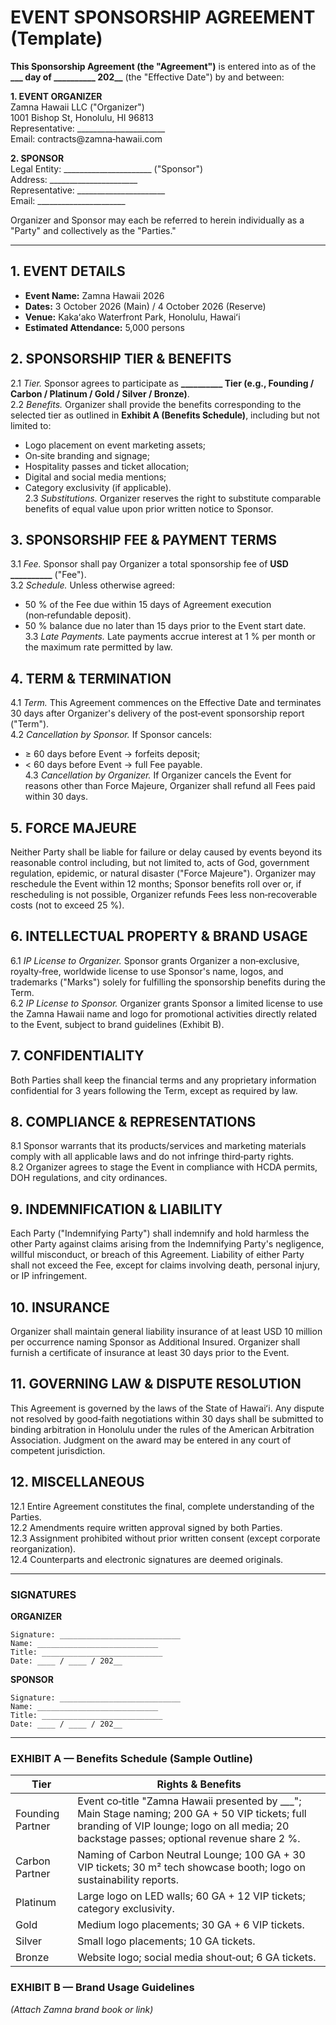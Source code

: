# EVENT SPONSORSHIP AGREEMENT (Template)

**This Sponsorship Agreement (the "Agreement")** is entered into as of the **___ day of __________ 202__** (the "Effective Date") by and between:

**1. EVENT ORGANIZER**  
Zamna Hawaii LLC ("Organizer")  
1001 Bishop St, Honolulu, HI 96813  
Representative: ______________________  
Email: contracts@zamna‑hawaii.com  

**2. SPONSOR**  
Legal Entity: ______________________ ("Sponsor")  
Address: ______________________  
Representative: ______________________  
Email: ______________________  

Organizer and Sponsor may each be referred to herein individually as a "Party" and collectively as the "Parties."

---

## 1. EVENT DETAILS
- **Event Name:** Zamna Hawaii 2026  
- **Dates:** 3 October 2026 (Main) / 4 October 2026 (Reserve)  
- **Venue:** Kakaʻako Waterfront Park, Honolulu, Hawaiʻi  
- **Estimated Attendance:** 5,000 persons

## 2. SPONSORSHIP TIER & BENEFITS
2.1 *Tier.* Sponsor agrees to participate as **__________ Tier (e.g., Founding / Carbon / Platinum / Gold / Silver / Bronze)**.  
2.2 *Benefits.* Organizer shall provide the benefits corresponding to the selected tier as outlined in **Exhibit A (Benefits Schedule)**, including but not limited to:  
   - Logo placement on event marketing assets;  
   - On‑site branding and signage;  
   - Hospitality passes and ticket allocation;  
   - Digital and social media mentions;  
   - Category exclusivity (if applicable).  
2.3 *Substitutions.* Organizer reserves the right to substitute comparable benefits of equal value upon prior written notice to Sponsor.

## 3. SPONSORSHIP FEE & PAYMENT TERMS
3.1 *Fee.* Sponsor shall pay Organizer a total sponsorship fee of **USD __________** ("Fee").  
3.2 *Schedule.* Unless otherwise agreed:
   - 50 % of the Fee due within 15 days of Agreement execution (non‑refundable deposit).  
   - 50 % balance due no later than 15 days prior to the Event start date.  
3.3 *Late Payments.* Late payments accrue interest at 1 % per month or the maximum rate permitted by law.

## 4. TERM & TERMINATION
4.1 *Term.* This Agreement commences on the Effective Date and terminates 30 days after Organizer's delivery of the post‑event sponsorship report ("Term").  
4.2 *Cancellation by Sponsor.* If Sponsor cancels:
   - ≥ 60 days before Event → forfeits deposit;  
   - < 60 days before Event → full Fee payable.  
4.3 *Cancellation by Organizer.* If Organizer cancels the Event for reasons other than Force Majeure, Organizer shall refund all Fees paid within 30 days.

## 5. FORCE MAJEURE
Neither Party shall be liable for failure or delay caused by events beyond its reasonable control including, but not limited to, acts of God, government regulation, epidemic, or natural disaster ("Force Majeure"). Organizer may reschedule the Event within 12 months; Sponsor benefits roll over or, if rescheduling is not possible, Organizer refunds Fees less non‑recoverable costs (not to exceed 25 %).

## 6. INTELLECTUAL PROPERTY & BRAND USAGE
6.1 *IP License to Organizer.* Sponsor grants Organizer a non‑exclusive, royalty‑free, worldwide license to use Sponsor's name, logos, and trademarks ("Marks") solely for fulfilling the sponsorship benefits during the Term.  
6.2 *IP License to Sponsor.* Organizer grants Sponsor a limited license to use the Zamna Hawaii name and logo for promotional activities directly related to the Event, subject to brand guidelines (Exhibit B).

## 7. CONFIDENTIALITY
Both Parties shall keep the financial terms and any proprietary information confidential for 3 years following the Term, except as required by law.

## 8. COMPLIANCE & REPRESENTATIONS
8.1 Sponsor warrants that its products/services and marketing materials comply with all applicable laws and do not infringe third‑party rights.  
8.2 Organizer agrees to stage the Event in compliance with HCDA permits, DOH regulations, and city ordinances.

## 9. INDEMNIFICATION & LIABILITY
Each Party ("Indemnifying Party") shall indemnify and hold harmless the other Party against claims arising from the Indemnifying Party's negligence, willful misconduct, or breach of this Agreement. Liability of either Party shall not exceed the Fee, except for claims involving death, personal injury, or IP infringement.

## 10. INSURANCE
Organizer shall maintain general liability insurance of at least USD 10 million per occurrence naming Sponsor as Additional Insured. Organizer shall furnish a certificate of insurance at least 30 days prior to the Event.

## 11. GOVERNING LAW & DISPUTE RESOLUTION
This Agreement is governed by the laws of the State of Hawaiʻi. Any dispute not resolved by good‑faith negotiations within 30 days shall be submitted to binding arbitration in Honolulu under the rules of the American Arbitration Association. Judgment on the award may be entered in any court of competent jurisdiction.

## 12. MISCELLANEOUS
12.1 Entire Agreement constitutes the final, complete understanding of the Parties.  
12.2 Amendments require written approval signed by both Parties.  
12.3 Assignment prohibited without prior written consent (except corporate reorganization).  
12.4 Counterparts and electronic signatures are deemed originals.

---

### SIGNATURES

**ORGANIZER**

```
Signature: ___________________________
Name: ___________________________
Title: ___________________________
Date: ____ / ____ / 202__
```

**SPONSOR**

```
Signature: ___________________________
Name: ___________________________
Title: ___________________________
Date: ____ / ____ / 202__
```

---

### EXHIBIT A — Benefits Schedule (Sample Outline)

| Tier | Rights & Benefits |
| --- | --- |
| Founding Partner | Event co‑title "Zamna Hawaii presented by ___"; Main Stage naming; 200 GA + 50 VIP tickets; full branding of VIP lounge; logo on all media; 20 backstage passes; optional revenue share 2 %. |
| Carbon Partner | Naming of Carbon Neutral Lounge; 100 GA + 30 VIP tickets; 30 m² tech showcase booth; logo on sustainability reports. |
| Platinum | Large logo on LED walls; 60 GA + 12 VIP tickets; category exclusivity. |
| Gold | Medium logo placements; 30 GA + 6 VIP tickets. |
| Silver | Small logo placements; 10 GA tickets. |
| Bronze | Website logo; social media shout‑out; 6 GA tickets. |

### EXHIBIT B — Brand Usage Guidelines
*(Attach Zamna brand book or link)*
